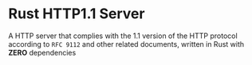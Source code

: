 # Rust HTTP1.1 Server

A HTTP server that complies with the 1.1 version of the HTTP protocol according to `RFC 9112` and other related documents, written in Rust with **ZERO** dependencies
